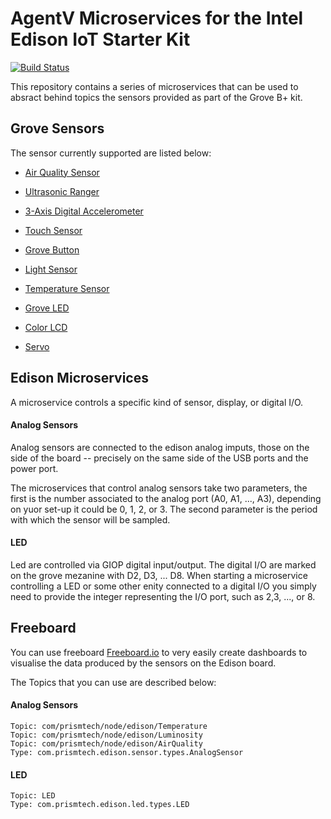 # AgentV Microservices for the Intel Edison IoT Starter Kit

[![Build Status](https://travis-ci.org/PrismTech/agentv-edison-microsvcs.svg?branch=master)](https://travis-ci.org/PrismTech/agentv-edison-microsvcs)

This repository contains a series of microservices that can be used to
absract behind topics the sensors provided as part of the Grove B+ kit. 

## Grove Sensors
The sensor currently supported are listed below:

- [Air Quality Sensor](https://software.intel.com/en-us/iot/hardware/sensors/grove-air-quality-sensor)

- [Ultrasonic Ranger](https://software.intel.com/en-us/iot/hardware/sensors/grove-ultrasonic-ranger)

- [3-Axis Digital Accelerometer](https://software.intel.com/en-us/iot/hardware/sensors/mma7660-3-axis-digital-accelerometer)

- [Touch Sensor](https://software.intel.com/en-us/iot/hardware/sensors/ttp223-touch-sensor)

- [Grove Button](https://software.intel.com/en-us/iot/hardware/sensors/grove-button)

- [Light Sensor](https://software.intel.com/en-us/iot/hardware/sensors/grove-light-sensor)

- [Temperature Sensor](https://software.intel.com/en-us/iot/hardware/sensors/grove-temperature-sensor)

- [Grove LED](https://software.intel.com/en-us/iot/hardware/sensors/grove-led)

- [Color LCD](https://software.intel.com/en-us/iot/hardware/sensors/jhd1313m1-display)

- [Servo](https://software.intel.com/en-us/iot/hardware/sensors/es08a-servo)

## Edison Microservices
A microservice controls a specific kind of sensor, display, or digital I/O. 

#### Analog Sensors
Analog sensors are connected to the edison analog imputs, those on the side of the board -- precisely on the same side of the USB ports and the power port. 

The microservices that control analog sensors take two parameters, the first is the number associated to the analog port (A0, A1, ..., A3), depending on yuor set-up it could be 0, 1, 2, or 3. The second parameter is the period with which the sensor will be sampled.

#### LED 
Led are controlled via GIOP digital input/output. The digital I/O are marked on the grove mezanine with D2, D3, ... D8. When starting a microservice controlling a LED or some other enity connected to a digital I/O you simply need to provide the integer representing the I/O port, such as 2,3, ..., or 8.


## Freeboard

You can use freeboard
[Freeboard.io](http://github.io/prismtech/freeboard) to very easily
create dashboards to visualise the data produced by the sensors on the
Edison board.

The Topics that you can use are described below:

#### Analog Sensors

	Topic: com/prismtech/node/edison/Temperature
	Topic: com/prismtech/node/edison/Luminosity
	Topic: com/prismtech/node/edison/AirQuality
	Type: com.prismtech.edison.sensor.types.AnalogSensor

#### LED 

	Topic: LED
	Type: com.prismtech.edison.led.types.LED
	
	